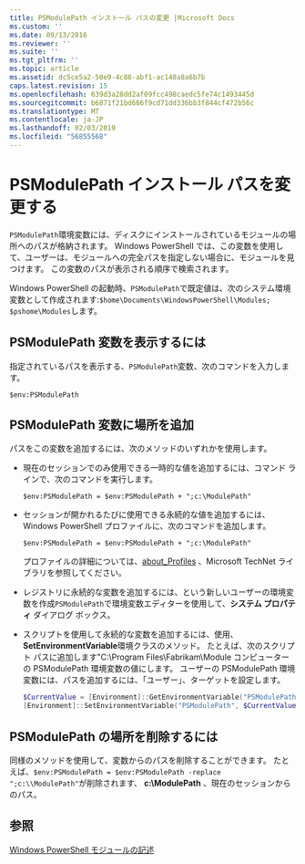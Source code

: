 ```yaml
---
title: PSModulePath インストール パスの変更 |Microsoft Docs
ms.custom: ''
ms.date: 09/13/2016
ms.reviewer: ''
ms.suite: ''
ms.tgt_pltfrm: ''
ms.topic: article
ms.assetid: dc5ce5a2-50e9-4c88-abf1-ac148a8a6b7b
caps.latest.revision: 15
ms.openlocfilehash: 639d3a28dd2af09fcc498caedc5fe74c1493445d
ms.sourcegitcommit: b6871f21bd666f9cd71dd336bb3f844cf472b56c
ms.translationtype: MT
ms.contentlocale: ja-JP
ms.lasthandoff: 02/03/2019
ms.locfileid: "56855568"
---
```

# <a name="modifying-the-psmodulepath-installation-path"></a>PSModulePath インストール パスを変更する

`PSModulePath`環境変数には、ディスクにインストールされているモジュールの場所へのパスが格納されます。 Windows PowerShell では、この変数を使用して、ユーザーは、モジュールへの完全パスを指定しない場合に、モジュールを見つけます。 この変数のパスが表示される順序で検索されます。

Windows PowerShell の起動時、`PSModulePath`で既定値は、次のシステム環境変数として作成されます:`$home\Documents\WindowsPowerShell\Modules; $pshome\Modules`します。

## <a name="to-view-the-psmodulepath-variable"></a>PSModulePath 変数を表示するには

指定されているパスを表示する、`PSModulePath`変数、次のコマンドを入力します。

`$env:PSModulePath`

## <a name="to-add-locations-to-the-psmodulepath-variable"></a>PSModulePath 変数に場所を追加

パスをこの変数を追加するには、次のメソッドのいずれかを使用します。

- 現在のセッションでのみ使用できる一時的な値を追加するには、コマンド ラインで、次のコマンドを実行します。

  `$env:PSModulePath = $env:PSModulePath + ";c:\ModulePath"`

- セッションが開かれるたびに使用できる永続的な値を追加するには、Windows PowerShell プロファイルに、次のコマンドを追加します。

  `$env:PSModulePath = $env:PSModulePath + ";c:\ModulePath"`

  プロファイルの詳細については、[about_Profiles](/powershell/module/microsoft.powershell.core/about/about_profiles) 、Microsoft TechNet ライブラリを参照してください。

- レジストリに永続的な変数を追加するには、という新しいユーザーの環境変数を作成`PSModulePath`で環境変数エディターを使用して、**システム プロパティ** ダイアログ ボックス。

- スクリプトを使用して永続的な変数を追加するには、使用、 **SetEnvironmentVariable**環境クラスのメソッド。 たとえば、次のスクリプト パスに追加します"C:\Program Files\Fabrikam\Module コンピューターの PSModulePath 環境変数の値にします。 ユーザーの PSModulePath 環境変数には、パスを追加するには、「ユーザー」、ターゲットを設定します。

  ```powershell
  $CurrentValue = [Environment]::GetEnvironmentVariable("PSModulePath", "Machine")
  [Environment]::SetEnvironmentVariable("PSModulePath", $CurrentValue + ";C:\Program Files\Fabrikam\Modules", "Machine")

  ```

## <a name="to-remove-locations-from-the-psmodulepath"></a>PSModulePath の場所を削除するには

同様のメソッドを使用して、変数からのパスを削除することができます。 たとえば、`$env:PSModulePath = $env:PSModulePath -replace ";c:\\ModulePath"`が削除されます、 **c:\ModulePath** 、現在のセッションからのパス。

## <a name="see-also"></a>参照

[Windows PowerShell モジュールの記述](./writing-a-windows-powershell-module.md)
